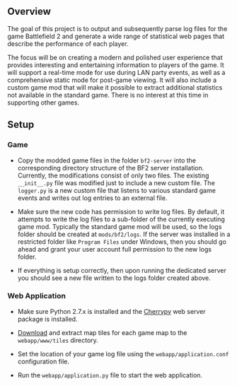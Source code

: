 ## Overview
The goal of this project is to output and subsequently parse log files for the game Battlefield 2 and generate a wide range of statistical web pages that describe the performance of each player.

The focus will be on creating a modern and polished user experience that provides interesting and entertaining information to players of the game. It will support a real-time mode for use during LAN party events, as well as a comprehensive static mode for post-game viewing. It will also include a custom game mod that will make it possible to extract additional statistics not available in the standard game. There is no interest at this time in supporting other games.

## Setup

### Game
* Copy the modded game files in the folder `bf2-server` into the corresponding directory structure of the BF2 
server installation. Currently, the modifications consist of only two files. The existing `__init__.py` file was modified just to include a new custom file. The `logger.py` is a new custom file that listens to various standard game events and writes out log entries to an external file.

* Make sure the new code has permission to write log files. By default, it attempts to write the log files to a sub-folder of the currently executing game mod. Typically the standard game mod will be used, so the logs folder should be created at `mods/bf2/logs`. If the server was installed in a restricted folder like `Program Files` under Windows, then you should go ahead and grant your user account full permission to the new logs folder.

* If everything is setup correctly, then upon running the dedicated server you should see a new file written to the logs folder created above.

### Web Application
* Make sure Python 2.7.x is installed and the [Cherrypy](http://www.cherrypy.org) web server package is installed.

* [Download](https://github.com/chrisw1229/bf2-stats/downloads) and extract map tiles for each game map to the `webapp/www/tiles` directory.

* Set the location of your game log file using the `webapp/application.conf` configuration file.

* Run the `webapp/application.py` file to start the web application.